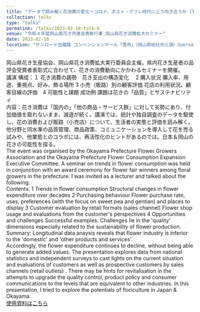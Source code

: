 ```yaml
---
title: "データで読み解く花消費の変化～コロナ、ポスト・デフレ時代にどう向き合うか (The changing phase of flower consumption seen through the time-series data - how to face the post-corona, post-deflation era)"
collection: talks
type: "talks"
permalink: /talks/2023-02-10-talk-6
venue: "令和４年度岡山県花き共進会表彰行事_岡山県花き消費拡大セミナー"
date: 2023-02-10
location: "サンロード吉備路 コンベンションホール「雪舟」（岡山県総社市三須）Sunroad Kibiji, Sojya, Okayama pref, Japan"
---
```


岡山県花き生産協会、岡山県花き消費拡大実行委員会主催。県内花き生産者の品評会受賞者表彰式に合わせて、花きの消費動向にかかわるセミナーを開催。  
講演 構成：１ 花き消費の趨勢　花き支出の構造変化 　2 購入状況  購入率、用途、重視点、好み、飾る場所 3  小売（販路）別の顧客評価  花店の利用状況、顧客目線の評価　4 可能性と課題 成功例  課題は花きの「品質」とサステナビリティ  
内容：花き消費は「国内の」「他の商品・サービス群」に対して劣勢にあり、付加価値を取れないまま、減退が続く。講演では、統計や独自調査のデータを駆使し、花の消費および販路（小売店）について、生活者の実態と評価を読み解く。他分野と同水準の品質管理、商品政策、コミュニケーションを導入して花を売る試みや、他業態とのコラボには、再活性化のヒントがあるのでは。日本＆岡山の花きの可能性を探る。  
The event was organised by the Okayama Prefecture Flower Growers Association and the Okayama Prefecture Flower Consumption Expansion Executive Committee. A seminar on trends in flower consumption was held in conjunction with an award ceremony for flower fair winners among floral growers in the prefecture. I was invited as a lecturer and talked about the following.  
Contents: 1 Trends in flower consumption  Structural changes in flower expenditure over decades   2 Purchasing behaviour  Flower purchase rate, uses, preferences (with the focus on sweet pea and gentian) and places to display    3 Customer evaluation by retail formats (sales channel)   Flower shop usage and evaluations from the customer's perspectives   4 Opportunities and challenges   Successful examples. Challenges lie in the 'quality' dimensions especially related to the sustainability of flower production.  
Summary: Longitudinal data anaysis reveals that flower industry is inferior to the 'domestic' and 'other products and services'.  
Accordingly, the flower expenditure continues to decline, without being able to generate added values.  The presentation explores data from national statistics and independent surveys to cast lights on the current situation and evaluations of customers as well as prospective customers by sales channels (retail outlets) . There may be hints for revitalisation in the attempts to upgrade the quality control, product policy and consumer communications to the levels that are equivalent to other industries.  In this presentation, I tried to explore the potentials of floriculture in Japan & Okayama.  
[使用資料はこちら](http://dx.doi.org/10.13140/RG.2.2.16282.31689)  

